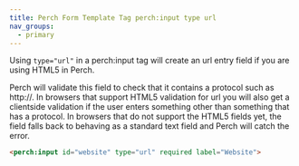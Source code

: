 ```yaml
---
title: Perch Form Template Tag perch:input type url
nav_groups:
  - primary
---
```


Using `type="url"` in a perch:input tag will create an url entry field if you are using HTML5 in Perch.

Perch will validate this field to check that it contains a protocol such as http://. In browsers that support HTML5 validation for url you will also get a clientside validation if the user enters something other than something that has a protocol. In browsers that do not support the HTML5 fields yet, the field falls back to behaving as a standard text field and Perch will catch the error.

```html
<perch:input id="website" type="url" required label="Website">
```
